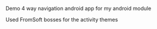 Demo 4 way navigation android app for my android module

Used FromSoft bosses for the activity themes
